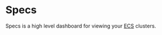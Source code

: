 
# Specs

  Specs is a high level dashboard for viewing your [ECS][ecs] clusters.


[ecs]: https://aws.amazon.com/ecs/